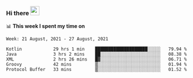 ### Hi there <a href="https://www.gautamkrishnar.com/"><img src="https://media.giphy.com/media/hvRJCLFzcasrR4ia7z/giphy.gif" width="25px"></a>

📊 **This week I spent my time on**

<!--START_SECTION:waka-->
```text
Week: 21 August, 2021 - 27 August, 2021

Kotlin            29 hrs 1 min    ████████████████████░░░░░   79.94 % 
Java              3 hrs 2 mins    ██░░░░░░░░░░░░░░░░░░░░░░░   08.38 % 
XML               2 hrs 26 mins   █▓░░░░░░░░░░░░░░░░░░░░░░░   06.71 % 
Groovy            42 mins         ▒░░░░░░░░░░░░░░░░░░░░░░░░   01.94 % 
Protocol Buffer   33 mins         ▒░░░░░░░░░░░░░░░░░░░░░░░░   01.52 % 
```
<!--END_SECTION:waka-->
